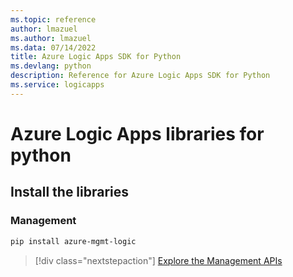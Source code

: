 ```yaml
---
ms.topic: reference
author: lmazuel
ms.author: lmazuel
ms.data: 07/14/2022
title: Azure Logic Apps SDK for Python
ms.devlang: python
description: Reference for Azure Logic Apps SDK for Python
ms.service: logicapps
---
```

# Azure Logic Apps libraries for python

## Install the libraries


### Management

```bash
pip install azure-mgmt-logic
```
> [!div class="nextstepaction"]
> [Explore the Management APIs](/python/api/azure-mgmt-logic)